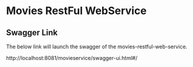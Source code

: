 # Movies RestFul WebService

## Swagger Link

The below link will launch the swagger of the movies-restful-web-service.

http://localhost:8081/movieservice/swagger-ui.html#/
